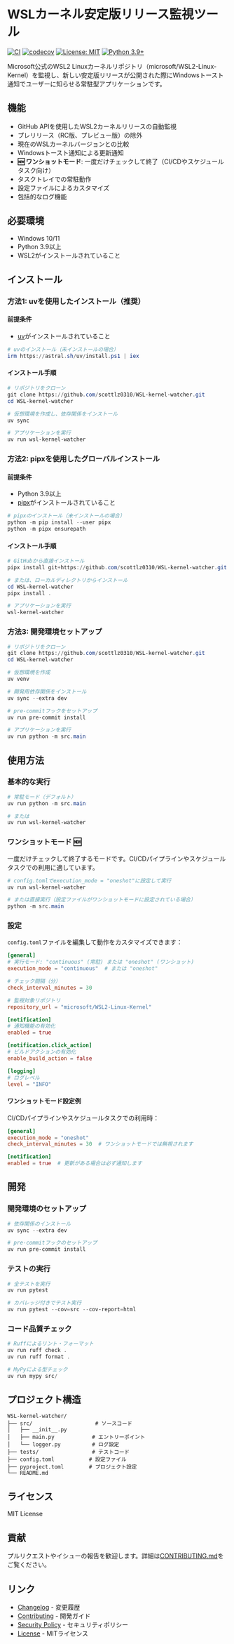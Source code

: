 # WSLカーネル安定版リリース監視ツール

[![CI](https://github.com/scottlz0310/WSL-kernel-watcher/workflows/CI/badge.svg)](https://github.com/scottlz0310/WSL-kernel-watcher/actions)
[![codecov](https://codecov.io/gh/scottlz0310/WSL-kernel-watcher/branch/main/graph/badge.svg)](https://codecov.io/gh/scottlz0310/WSL-kernel-watcher)
[![License: MIT](https://img.shields.io/badge/License-MIT-yellow.svg)](https://opensource.org/licenses/MIT)
[![Python 3.9+](https://img.shields.io/badge/python-3.9+-blue.svg)](https://www.python.org/downloads/)

Microsoft公式のWSL2 Linuxカーネルリポジトリ（microsoft/WSL2-Linux-Kernel）を監視し、新しい安定版リリースが公開された際にWindowsトースト通知でユーザーに知らせる常駐型アプリケーションです。

## 機能

- GitHub APIを使用したWSL2カーネルリリースの自動監視
- プレリリース（RC版、プレビュー版）の除外
- 現在のWSLカーネルバージョンとの比較
- Windowsトースト通知による更新通知
- **🆕 ワンショットモード**: 一度だけチェックして終了（CI/CDやスケジュールタスク向け）
- タスクトレイでの常駐動作
- 設定ファイルによるカスタマイズ
- 包括的なログ機能

## 必要環境

- Windows 10/11
- Python 3.9以上
- WSL2がインストールされていること

## インストール

### 方法1: uvを使用したインストール（推奨）

#### 前提条件
- [uv](https://docs.astral.sh/uv/)がインストールされていること

```powershell
# uvのインストール（未インストールの場合）
irm https://astral.sh/uv/install.ps1 | iex
```

#### インストール手順

```powershell
# リポジトリをクローン
git clone https://github.com/scottlz0310/WSL-kernel-watcher.git
cd WSL-kernel-watcher

# 仮想環境を作成し、依存関係をインストール
uv sync

# アプリケーションを実行
uv run wsl-kernel-watcher
```

### 方法2: pipxを使用したグローバルインストール

#### 前提条件
- Python 3.9以上
- [pipx](https://pipx.pypa.io/)がインストールされていること

```powershell
# pipxのインストール（未インストールの場合）
python -m pip install --user pipx
python -m pipx ensurepath
```

#### インストール手順

```powershell
# GitHubから直接インストール
pipx install git+https://github.com/scottlz0310/WSL-kernel-watcher.git

# または、ローカルディレクトリからインストール
cd WSL-kernel-watcher
pipx install .

# アプリケーションを実行
wsl-kernel-watcher
```

### 方法3: 開発環境セットアップ

```powershell
# リポジトリをクローン
git clone https://github.com/scottlz0310/WSL-kernel-watcher.git
cd WSL-kernel-watcher

# 仮想環境を作成
uv venv

# 開発用依存関係をインストール
uv sync --extra dev

# pre-commitフックをセットアップ
uv run pre-commit install

# アプリケーションを実行
uv run python -m src.main
```

## 使用方法

### 基本的な実行

```powershell
# 常駐モード（デフォルト）
uv run python -m src.main

# または
uv run wsl-kernel-watcher
```

### ワンショットモード 🆕

一度だけチェックして終了するモードです。CI/CDパイプラインやスケジュールタスクでの利用に適しています。

```powershell
# config.tomlでexecution_mode = "oneshot"に設定して実行
uv run wsl-kernel-watcher

# または直接実行（設定ファイルがワンショットモードに設定されている場合）
python -m src.main
```

### 設定

`config.toml`ファイルを編集して動作をカスタマイズできます：

```toml
[general]
# 実行モード: "continuous" (常駐) または "oneshot" (ワンショット)
execution_mode = "continuous"  # または "oneshot"

# チェック間隔（分）
check_interval_minutes = 30

# 監視対象リポジトリ
repository_url = "microsoft/WSL2-Linux-Kernel"

[notification]
# 通知機能の有効化
enabled = true

[notification.click_action]
# ビルドアクションの有効化
enable_build_action = false

[logging]
# ログレベル
level = "INFO"
```

#### ワンショットモード設定例

CI/CDパイプラインやスケジュールタスクでの利用時：

```toml
[general]
execution_mode = "oneshot"
check_interval_minutes = 30  # ワンショットモードでは無視されます

[notification]
enabled = true  # 更新がある場合は必ず通知します
```

## 開発

### 開発環境のセットアップ

```powershell
# 依存関係のインストール
uv sync --extra dev

# pre-commitフックのセットアップ
uv run pre-commit install
```

### テストの実行

```powershell
# 全テストを実行
uv run pytest

# カバレッジ付きでテスト実行
uv run pytest --cov=src --cov-report=html
```

### コード品質チェック

```powershell
# Ruffによるリント・フォーマット
uv run ruff check .
uv run ruff format .

# MyPyによる型チェック
uv run mypy src/
```

## プロジェクト構造

```
WSL-kernel-watcher/
├── src/                    # ソースコード
│   ├── __init__.py
│   ├── main.py            # エントリーポイント
│   └── logger.py          # ログ設定
├── tests/                 # テストコード
├── config.toml           # 設定ファイル
├── pyproject.toml        # プロジェクト設定
└── README.md
```

## ライセンス

MIT License

## 貢献

プルリクエストやイシューの報告を歓迎します。詳細は[CONTRIBUTING.md](CONTRIBUTING.md)をご覧ください。

## リンク

- [Changelog](CHANGELOG.md) - 変更履歴
- [Contributing](CONTRIBUTING.md) - 開発ガイド
- [Security Policy](SECURITY.md) - セキュリティポリシー
- [License](LICENSE) - MITライセンス